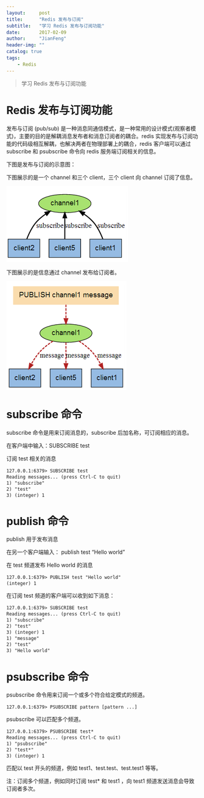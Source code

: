 ```yaml
---
layout:     post
title:      "Redis 发布与订阅"
subtitle:   "学习 Redis 发布与订阅功能"
date:       2017-02-09
author:     "JianFeng"
header-img: ""
catalog: true
tags:
    - Redis
---
```


> 学习 Redis 发布与订阅功能



# Redis 发布与订阅功能
发布与订阅 (pub/sub) 是一种消息同通信模式，是一种常用的设计模式(观察者模式)，主要的目的是解耦消息发布者和消息订阅者的耦合。redis 实现发布与订阅功能的代码级相互解耦，也解决两者在物理部署上的耦合，redis 客户端可以通过 subscribe 和 psubscribe 命令向 redis 服务端订阅相关的信息。

下图是发布与订阅的示意图：

下图展示的是一个 channel 和三个 client，三个 client 向 channel 订阅了信息。

![](/img/blog/redis-pub0.png)

下图展示的是信息通过 channel 发布给订阅者。


![](/img/blog/redis-pub1.png)



# subscribe 命令

subscribe 命令是用来订阅消息的，subscribe 后加名称，可订阅相应的消息。

在客户端中输入：SUBSCRIBE test

订阅 test 相关的消息

	127.0.0.1:6379> SUBSCRIBE test
	Reading messages... (press Ctrl-C to quit)
	1) "subscribe"
	2) "test"
	3) (integer) 1
	
	
	
# publish 命令

publish 用于发布消息

在另一个客户端输入： publish test “Hello world”

在 test 频道发布 Hello world 的消息
	
	127.0.0.1:6379> PUBLISH test "Hello world"
	(integer) 1

在订阅 test 频道的客户端可以收到如下消息：

	
	127.0.0.1:6379> SUBSCRIBE test
	Reading messages... (press Ctrl-C to quit)
	1) "subscribe"
	2) "test"
	3) (integer) 1
	1) "message"
	2) "test"
	3) "Hello world"	

# psubscribe 命令


psubscribe 命令用来订阅一个或多个符合给定模式的频道。

	127.0.0.1:6379> PSUBSCRIBE pattern [pattern ...]


psubscribe 可以匹配多个频道。


	127.0.0.1:6379> PSUBSCRIBE test*
	Reading messages... (press Ctrl-C to quit)
	1) "psubscribe"
	2) "test*"
	3) (integer) 1
	
匹配以 test 开头的频道，例如 test1、test.test、test.test1 等等。

注：订阅多个频道，例如同时订阅 test* 和 test1 ，向 test1 频道发送消息会导致订阅者多次。









 